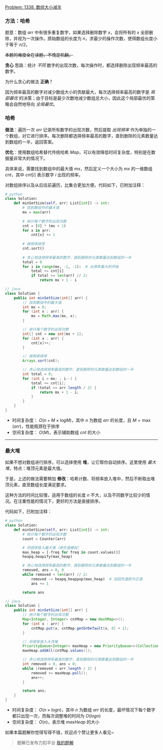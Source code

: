 [Problem: 1338. 数组大小减半](https://leetcode.cn/problems/reduce-array-size-to-the-half/description/)

### 方法：哈希

题意：数组 $arr$ 中有很多重复数字，如果选择删除数字 $x$，会将所有的 $x$ 全部删除，并视为一次操作。原始数组的长度为 $n$，求最少的操作次数，使得数组长度小于等于 $n/2$。

~~本题的难度全在读题，不愧是机翻。~~

**贪心** 思路：统计 *不同* 数字的出现次数，每次操作时，都选择删除出现频率最高的数字。

为什么贪心的做法 **正确**？

因为频率最高的数字对减少数组大小的贡献最大，每次选择频率最高的数字是 *局部最优* 的决策；由于目标是最少次数地减少数组总大小，因此这个局部最优的策略会自然地导向 *全局最优*。

### 哈希

**做法**：遍历一次 $arr$ 记录所有数字的出现次数，然后提取 *出现频率* 作为单独的一个数组，对它进行排序。每次删除都选择频率最高的数字，直到删除的元素数量达到数组的一半，返回答案。

**优化**：使用数组哈希替代传统哈希 $Map$，可以有效降低时间复杂度，特别是在数据量非常大的情况下。

具体来说，需要找到数组中的最大值 $mx$，然后定义一个大小为 $mx$ 的一维数组 $cnt$，其中 $cnt[i]$ 表示数字 $i$ 出现的频率。

对数组排序以及从后往前遍历，比集合更加方便。代码如下，已附加注释：

```Python
# python
class Solution:
    def minSetSize(self, arr: List[int]) -> int:
        # 找到数组中的最大值
        mx = max(arr)
        
        # 统计每个数字的出现次数
        cnt = [0] * (mx + 1)
        for x in arr:
            cnt[x] += 1
        
        # 按频率排序
        cnt.sort()
        
        # 贪心地选择频率最高的数字，直到删除的元素数量达到数组的一半
        total = 0
        for i in range(mx, -1, -1):  # 从频率最大的开始
            total += cnt[i]
            if total >= len(arr) // 2:
                return mx + 1 - i
```

```Java
// java
class Solution {
    public int minSetSize(int[] arr) {
        // 找到数组中的最大值
        int mx = 0;
        for (int x : arr) {
            mx = Math.max(mx, x);
        }

        // 统计每个数字的出现次数
        int[] cnt = new int[mx + 1];
        for (int x : arr) {
            cnt[x]++;
        }

        // 按频率排序
        Arrays.sort(cnt);

        // 贪心地选择频率最高的数字，直到删除的元素数量达到数组的一半
        int total = 0;
        for (int i = mx; ; i--) {
            total += cnt[i];
            if (total >= arr.length / 2) {
                return mx + 1 - i;
            }
        }
    }
}
```

- 时间复杂度： $O(n+M\times logM)$，其中 $n$ 为数组 $arr$ 的长度，且 $M=\max(arr)$，性能瓶颈在于排序
- 空间复杂度： $O(M)$，表示辅助数组 $cnt$ 的大小

---

### 最大堆

如果不想对数组进行排序，可以选择使用 **堆**，让它帮你自动排序。这里使用 *最大堆*，特点：堆顶元素是最大值。

于是，上述的做法需要稍加 **修改**：哈希计数、将频率放入堆中，然后不断取出堆顶元素，直至数组长度满足要求。

这种方法的时间比较慢，适用于数组的长度 $n$ 不大，以及不同数字比较少的情况。在注重性能的情况下，更好的方法是直接排序。

代码如下，已附加注释：

```Python
# python
class Solution:
    def minSetSize(self, arr: List[int]) -> int:
        # 统计每个数字的出现次数
        count = Counter(arr)

        # 将频率放入最大堆（用负值模拟）
        max_heap = [-freq for freq in count.values()]
        heapq.heapify(max_heap)

        # 贪心地选择频率最高的数字，直到删除的元素数量达到数组的一半
        removed, ans = 0, 0
        while removed < len(arr) // 2:
            removed -= heapq.heappop(max_heap)  # 加回负值即为正值
            ans += 1

        return ans
```

```Java
// java
class Solution {
    public int minSetSize(int[] arr) {
        // 统计每个数字的出现次数
        Map<Integer, Integer> cntMap = new HashMap<>();
        for (int x : arr) {
            cntMap.put(x, cntMap.getOrDefault(x, 0) + 1);
        }

        // 将频率放入大顶堆
        PriorityQueue<Integer> maxHeap = new PriorityQueue<>(Collections.reverseOrder());
        maxHeap.addAll(cntMap.values());

        // 贪心地选择频率最高的数字，直到删除的元素数量达到数组的一半
        int removed = 0, ans = 0;
        while (removed < arr.length / 2) {
            removed += maxHeap.poll();
            ans++;
        }

        return ans;
    }
}
```

- 时间复杂度： $O(n\times logn)$，其中 $n$ 为数组 $arr$ 的长度，最坏情况下每个数字都只出现一次，而每次调整堆的时间为 $O(logn)$
- 空间复杂度： $O(n)$，表示堆 $maxHeap$ 的大小

如果本篇题解你觉得写得不错，欢迎点个赞让更多人看见~

> 题解已发布力扣平台 [我的题解](https://leetcode.cn/problems/reduce-array-size-to-the-half/solutions/3020568/tan-xin-shu-zu-ha-xi-zui-da-dui-zheng-mi-0b4w/)
